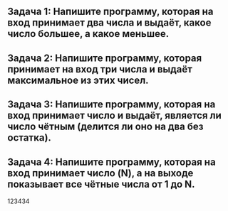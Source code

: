 ## Задача 1: Напишите программу, которая на вход принимает два числа и выдаёт, какое число большее, а какое меньшее.

## Задача 2: Напишите программу, которая принимает на вход три числа и выдаёт максимальное из этих чисел.

## Задача 3: Напишите программу, которая на вход принимает число и выдаёт, является ли число чётным (делится ли оно на два без остатка).

## Задача 4: Напишите программу, которая на вход принимает число (N), а на выходе показывает все чётные числа от 1 до N.

123434
